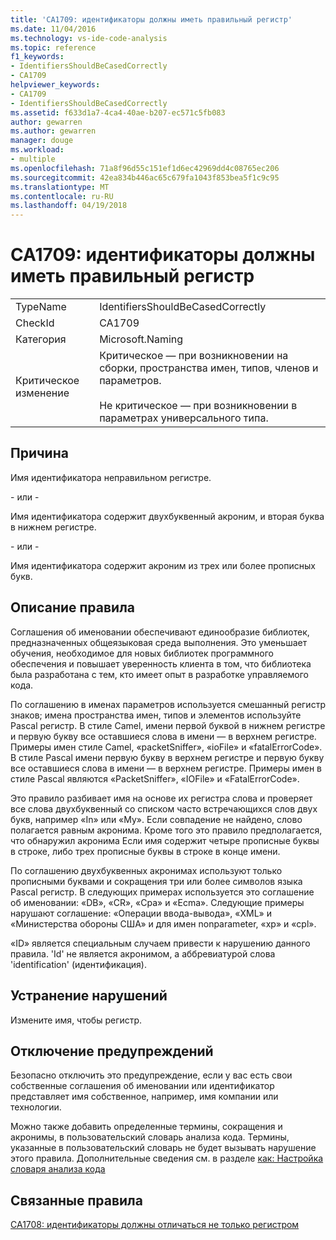 ```yaml
---
title: 'CA1709: идентификаторы должны иметь правильный регистр'
ms.date: 11/04/2016
ms.technology: vs-ide-code-analysis
ms.topic: reference
f1_keywords:
- IdentifiersShouldBeCasedCorrectly
- CA1709
helpviewer_keywords:
- CA1709
- IdentifiersShouldBeCasedCorrectly
ms.assetid: f633d1a7-4ca4-40ae-b207-ec571c5fb083
author: gewarren
ms.author: gewarren
manager: douge
ms.workload:
- multiple
ms.openlocfilehash: 71a8f96d55c151ef1d6ec42969dd4c08765ec206
ms.sourcegitcommit: 42ea834b446ac65c679fa1043f853bea5f1c9c95
ms.translationtype: MT
ms.contentlocale: ru-RU
ms.lasthandoff: 04/19/2018
---
```

# <a name="ca1709-identifiers-should-be-cased-correctly"></a>CA1709: идентификаторы должны иметь правильный регистр
|||
|-|-|
|TypeName|IdentifiersShouldBeCasedCorrectly|
|CheckId|CA1709|
|Категория|Microsoft.Naming|
|Критическое изменение|Критическое — при возникновении на сборки, пространства имен, типов, членов и параметров.<br /><br /> Не критическое — при возникновении в параметрах универсального типа.|

## <a name="cause"></a>Причина
 Имя идентификатора неправильном регистре.

 \- или -

 Имя идентификатора содержит двухбуквенный акроним, и вторая буква в нижнем регистре.

 \- или -

 Имя идентификатора содержит акроним из трех или более прописных букв.

## <a name="rule-description"></a>Описание правила
 Соглашения об именовании обеспечивают единообразие библиотек, предназначенных общеязыковая среда выполнения. Это уменьшает обучения, необходимое для новых библиотек программного обеспечения и повышает уверенность клиента в том, что библиотека была разработана с тем, кто имеет опыт в разработке управляемого кода.

 По соглашению в именах параметров используется смешанный регистр знаков; имена пространства имен, типов и элементов используйте Pascal регистр. В стиле Camel, имени первой буквой в нижнем регистре и первую букву все оставшиеся слова в имени — в верхнем регистре. Примеры имен стиле Camel, «packetSniffer», «ioFile» и «fatalErrorCode». В стиле Pascal имени первую букву в верхнем регистре и первую букву все оставшиеся слова в имени — в верхнем регистре. Примеры имен в стиле Pascal являются «PacketSniffer», «IOFile» и «FatalErrorCode».

 Это правило разбивает имя на основе их регистра слова и проверяет все слова двухбуквенный со списком часто встречающихся слов двух букв, например «In» или «My». Если совпадение не найдено, слово полагается равным акронима. Кроме того это правило предполагается, что обнаружил акронима Если имя содержит четыре прописные буквы в строке, либо трех прописные буквы в строке в конце имени.

 По соглашению двухбуквенных акронимах используют только прописными буквами и сокращения три или более символов языка Pascal регистр. В следующих примерах используется это соглашение об именовании: «DB», «CR», «Cpa» и «Ecma». Следующие примеры нарушают соглашение: «Операции ввода-вывода», «XML» и «Министерства обороны США» и для имен nonparameter, «xp» и «cpl».

 «ID» является специальным случаем привести к нарушению данного правила. 'Id' не является акронимом, а аббревиатурой слова 'identification' (идентификация).

## <a name="how-to-fix-violations"></a>Устранение нарушений
 Измените имя, чтобы регистр.

## <a name="when-to-suppress-warnings"></a>Отключение предупреждений
 Безопасно отключить это предупреждение, если у вас есть свои собственные соглашения об именовании или идентификатор представляет имя собственное, например, имя компании или технологии.

 Можно также добавить определенные термины, сокращения и акронимы, в пользовательский словарь анализа кода. Термины, указанные в пользовательский словарь не будет вызывать нарушение этого правила. Дополнительные сведения см. в разделе [как: Настройка словаря анализа кода](../code-quality/how-to-customize-the-code-analysis-dictionary.md)

## <a name="related-rules"></a>Связанные правила
 [CA1708: идентификаторы должны отличаться не только регистром](../code-quality/ca1708-identifiers-should-differ-by-more-than-case.md)